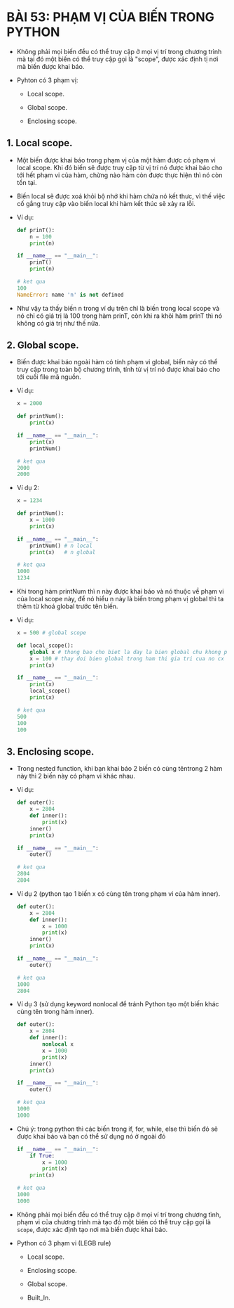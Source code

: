 # BÀI 53: PHẠM VỊ CỦA BIẾN TRONG PYTHON

- Không phải mọi biến đều có thể truy cập ở mọi vị trí trong chương trình mà tại đó một biến có thể truy cập gọi là "scope", được xác định tị nơi mà biến được khai báo.

- Pyhton có 3 phạm vị:

    - Local scope.

    - Global scope.

    - Enclosing scope.

## 1. Local scope.

- Một biến được khai báo trong phạm vị của một hàm được có phạm vi local scope. Khi đó biến sẽ được truy cập từ vị trí nó được khai báo cho tới hết phạm vi của hàm, chừng nào hàm còn được thực hiện thì nó còn tồn tại.

- Biến local sẽ được xoá khỏi bộ nhớ khi hàm chứa nó kết thưc, vì thế việc cố gắng truy cập vào biến local khi hàm kết thúc sẽ xảy ra lỗi.

- Ví dụ:

    ```python
    def prinT():
        n = 100
        print(n)

    if __name__ == "__main__":
        prinT()
        print(n)
    ```

    ```python
    # ket qua
    100
    NameError: name 'n' is not defined
    ```

- Như vậy ta thấy biến n trong ví dụ trên chỉ là biến trong local scope và nó chỉ có giá trị là 100 trong hàm prinT, còn khi ra khỏi hàm prinT thì nó không có giá trị như thế nữa.

## 2. Global scope.

- Biến được khai báo ngoài hàm có tính phạm vi global, biến này có thể truy cập trong toàn bộ chương trình, tính từ vị trí nó được khai báo cho tới cuối file mã nguồn.

- Ví dụ:

    ```python
    x = 2000

    def printNum():
        print(x)

    if __name__ == "__main__":
        print(x)
        printNum()
    ```

    ```python
    # ket qua
    2000
    2000
    ```

- Ví dụ 2:

    ```python
    x = 1234

    def printNum():
        x = 1000
        print(x)

    if __name__ == "__main__":
        printNum() # n local
        print(x)   # n global
    ```

    ```python
    # ket qua
    1000
    1234
    ```

- Khi trong hàm printNum thì n này được khai báo và nó thuộc về phạm vi của local scope này, để nó hiểu n này là biến trong phạm vị global thì ta thêm từ khoá global trước tên biến.

- Ví dụ:

    ```python
    x = 500 # global scope

    def local_scope():
        global x # thong bao cho biet la day la bien global chu khong phai local
        x = 100 # thay doi bien global trong ham thi gia tri cua no cx thay doi theo
        print(x)

    if __name__ == "__main__":
        print(x)
        local_scope()
        print(x)
    ```

    ```python
    # ket qua
    500
    100
    100
    ```

## 3. Enclosing scope.

- Trong nested function, khi bạn khai báo 2 biến có cùng têntrong 2 hàm này thì 2 biến này có phạm vi khác nhau.

- Ví dụ:

    ```python
    def outer():
        x = 2804
        def inner():
            print(x)
        inner()
        print(x)

    if __name__ == "__main__":
        outer()
    ```

    ```python
    # ket qua
    2804
    2804
    ```

- Ví dụ 2 (python tạo 1 biến x có cùng tên trong phạm vi của hàm inner).

    ```python
    def outer():
        x = 2804
        def inner():
            x = 1000
            print(x)
        inner()
        print(x)

    if __name__ == "__main__":
        outer()
    ```

    ```python
    # ket qua
    1000
    2804
    ```

- Ví dụ 3 (sử dụng keyword nonlocal để tránh Python tạo một biến khác cùng tên trong hàm inner).

    ```python
    def outer():
        x = 2804
        def inner():
            nonlocal x
            x = 1000
            print(x)
        inner()
        print(x)

    if __name__ == "__main__":
        outer()
    ```

    ```python
    # ket qua
    1000
    1000
    ```

- Chú ý: trong python thì các biến trong if, for, while, else thì biến đó sẽ được khai báo và bạn có thể sử dụng nó ở ngoài đó

    ```python
    if __name__ == "__main__":
        if True:
            x = 1000
            print(x)
        print(x)
    ```

    ```python
    # ket qua
    1000
    1000
    ```

- Không phải mọi biến đều có thể truy cập ở mọi ví trí trong chương tình, phạm vi của chương trình mà tạo đó một bién có thể truy cập gọi là `scope`, được xác định tạo nơi mà biến được khai báo.

- Python có 3 phạm vi (LEGB rule)

    - Local scope.

    - Enclosing scope.

    - Global scope.

    - Built_In.


